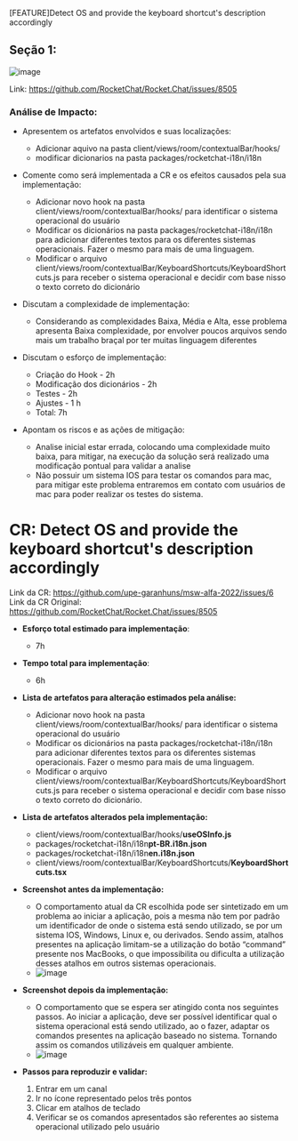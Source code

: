 [FEATURE]Detect OS and provide the keyboard shortcut's description accordingly

## Seção 1:
![image](https://user-images.githubusercontent.com/55411281/224193496-d5034908-ec96-49ed-a0dd-1e80c3cc90ac.png)

Link: https://github.com/RocketChat/Rocket.Chat/issues/8505



### Análise de Impacto:
- Apresentem os artefatos envolvidos e suas localizações: 

  - Adicionar aquivo na pasta client/views/room/contextualBar/hooks/
  - modificar dicionarios na pasta packages/rocketchat-i18n/i18n

- Comente como será implementada a CR e os efeitos causados pela sua implementação:

    - Adicionar novo hook na pasta client/views/room/contextualBar/hooks/ para identificar o sistema operacional do usuário
    - Modificar os dicionários na pasta packages/rocketchat-i18n/i18n para adicionar diferentes textos para os diferentes sistemas operacionais. Fazer o mesmo para mais de uma linguagem.
    - Modificar o arquivo client/views/room/contextualBar/KeyboardShortcuts/KeyboardShortcuts.js para receber o sistema operacional e decidir com base nisso o texto correto do dicionário

- Discutam a complexidade de implementação:
  -  Considerando as complexidades Baixa, Média e Alta, esse problema apresenta Baixa complexidade, por envolver poucos arquivos sendo mais um trabalho braçal por ter muitas linguagem diferentes

- Discutam o esforço de implementação:

   - Criação do Hook - 2h 
   - Modificação dos dicionários - 2h
   - Testes - 2h
   - Ajustes - 1 h
  - Total: 7h

- Apontam os riscos e as ações de mitigação:
  - Analise inicial estar errada, colocando uma complexidade muito baixa, para mitigar, na execução da solução será realizado uma modificação pontual para validar a analise
  - Não possuir um sistema IOS para testar os comandos para mac, para mitigar este problema entraremos em contato com usuários de mac para poder realizar os testes do sistema.
    
    
# CR: Detect OS and provide the keyboard shortcut's description accordingly


Link da CR: https://github.com/upe-garanhuns/msw-alfa-2022/issues/6
Link da CR Original: https://github.com/RocketChat/Rocket.Chat/issues/8505

  * **Esforço total estimado para implementação**:
     * 7h
  * **Tempo total para implementação**:
     * 6h
  * **Lista de artefatos para alteração estimados pela análise:**
    * Adicionar novo hook na pasta client/views/room/contextualBar/hooks/ para identificar o sistema operacional do usuário
    * Modificar os dicionários na pasta packages/rocketchat-i18n/i18n para adicionar diferentes textos para os diferentes sistemas operacionais. Fazer o mesmo para mais de uma linguagem.
    * Modificar o arquivo client/views/room/contextualBar/KeyboardShortcuts/KeyboardShortcuts.js para receber o sistema operacional e decidir com base nisso o texto correto do dicionário.
 
  * **Lista de artefatos alterados pela implementação:**
    * client/views/room/contextualBar/hooks/**useOSInfo.js**
    * packages/rocketchat-i18n/i18n**pt-BR.i18n.json**
    * packages/rocketchat-i18n/i18n**en.i18n.json**
    * client/views/room/contextualBar/KeyboardShortcuts/**KeyboardShortcuts.tsx**
  
  * **Screenshot antes da implementação:** 
    * O comportamento atual da CR escolhida pode ser sintetizado em um problema ao iniciar a aplicação, pois a mesma não tem por padrão um identificador de onde o sistema está sendo utilizado, se por um sistema IOS, Windows, Linux e, ou derivados. Sendo assim, atalhos presentes na aplicação limitam-se a utilização do botão “command” presente nos MacBooks, o que impossibilita ou dificulta a utilização desses atalhos em outros sistemas operacionais.
    * ![image](https://user-images.githubusercontent.com/55411281/234161166-fe13f8de-61bd-486e-a914-2fcfd429643c.png)

  * **Screenshot depois da implementação:** 
    * O comportamento que se espera ser atingido conta nos seguintes passos. Ao iniciar a aplicação, deve ser possível identificar qual o sistema operacional está sendo utilizado, ao o fazer, adaptar os comandos presentes na aplicação baseado no sistema. Tornando assim os comandos utilizáveis em qualquer ambiente.
    * ![image](https://user-images.githubusercontent.com/55411281/234161125-19d35e93-e057-4d27-b01b-f4355af01312.png)

  * **Passos para reproduzir e validar:**
    1. Entrar em um canal 
    2. Ir no ícone representado pelos três pontos  
    3. Clicar em atalhos de teclado 
    4. Verificar se os comandos apresentados são referentes ao sistema operacional utilizado pelo usuário



